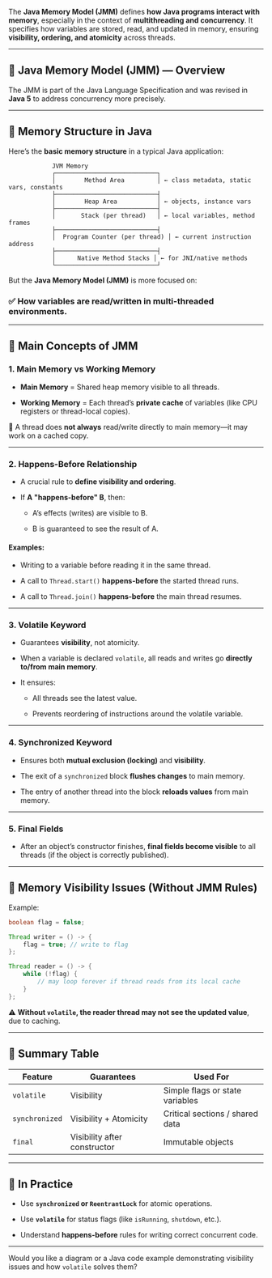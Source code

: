 The **Java Memory Model (JMM)** defines **how Java programs interact with memory**, especially in the context of **multithreading and concurrency**. It specifies how variables are stored, read, and updated in memory, ensuring **visibility, ordering, and atomicity** across threads.

---

## 🧠 Java Memory Model (JMM) — Overview

The JMM is part of the Java Language Specification and was revised in **Java 5** to address concurrency more precisely.

---

## 🧱 Memory Structure in Java

Here’s the **basic memory structure** in a typical Java application:

```
            JVM Memory
            ┌────────────────────────────┐
            │        Method Area         │ ← class metadata, static vars, constants
            ├────────────────────────────┤
            │        Heap Area           │ ← objects, instance vars
            ├────────────────────────────┤
            │       Stack (per thread)   │ ← local variables, method frames
            ├────────────────────────────┤
            │  Program Counter (per thread) │ ← current instruction address
            ├────────────────────────────┤
            │      Native Method Stacks │ ← for JNI/native methods
            └────────────────────────────┘
```

But the **Java Memory Model (JMM)** is more focused on:

### ✅ **How variables are read/written in multi-threaded environments.**

---

## 🔁 Main Concepts of JMM

### 1. **Main Memory vs Working Memory**

- **Main Memory** = Shared heap memory visible to all threads.
    
- **Working Memory** = Each thread’s **private cache** of variables (like CPU registers or thread-local copies).
    

🔁 A thread does **not always** read/write directly to main memory—it may work on a cached copy.

---

### 2. **Happens-Before Relationship**

- A crucial rule to **define visibility and ordering**.
    
- If **A "happens-before" B**, then:
    
    - A’s effects (writes) are visible to B.
        
    - B is guaranteed to see the result of A.
        

#### Examples:

- Writing to a variable before reading it in the same thread.
    
- A call to `Thread.start()` **happens-before** the started thread runs.
    
- A call to `Thread.join()` **happens-before** the main thread resumes.
    

---

### 3. **Volatile Keyword**

- Guarantees **visibility**, not atomicity.
    
- When a variable is declared `volatile`, all reads and writes go **directly to/from main memory**.
    
- It ensures:
    
    - All threads see the latest value.
        
    - Prevents reordering of instructions around the volatile variable.
        

---

### 4. **Synchronized Keyword**

- Ensures both **mutual exclusion (locking)** and **visibility**.
    
- The exit of a `synchronized` block **flushes changes** to main memory.
    
- The entry of another thread into the block **reloads values** from main memory.
    

---

### 5. **Final Fields**

- After an object’s constructor finishes, **final fields become visible** to all threads (if the object is correctly published).
    

---

## 🚦 Memory Visibility Issues (Without JMM Rules)

Example:

```java
boolean flag = false;

Thread writer = () -> {
    flag = true; // write to flag
};

Thread reader = () -> {
    while (!flag) {
        // may loop forever if thread reads from its local cache
    }
};
```

⚠️ **Without `volatile`, the reader thread may not see the updated value**, due to caching.

---

## 🔐 Summary Table

|Feature|Guarantees|Used For|
|---|---|---|
|`volatile`|Visibility|Simple flags or state variables|
|`synchronized`|Visibility + Atomicity|Critical sections / shared data|
|`final`|Visibility after constructor|Immutable objects|

---

## 📌 In Practice

- Use **`synchronized` or `ReentrantLock`** for atomic operations.
    
- Use **`volatile`** for status flags (like `isRunning`, `shutdown`, etc.).
    
- Understand **happens-before** rules for writing correct concurrent code.
    

---

Would you like a diagram or a Java code example demonstrating visibility issues and how `volatile` solves them?